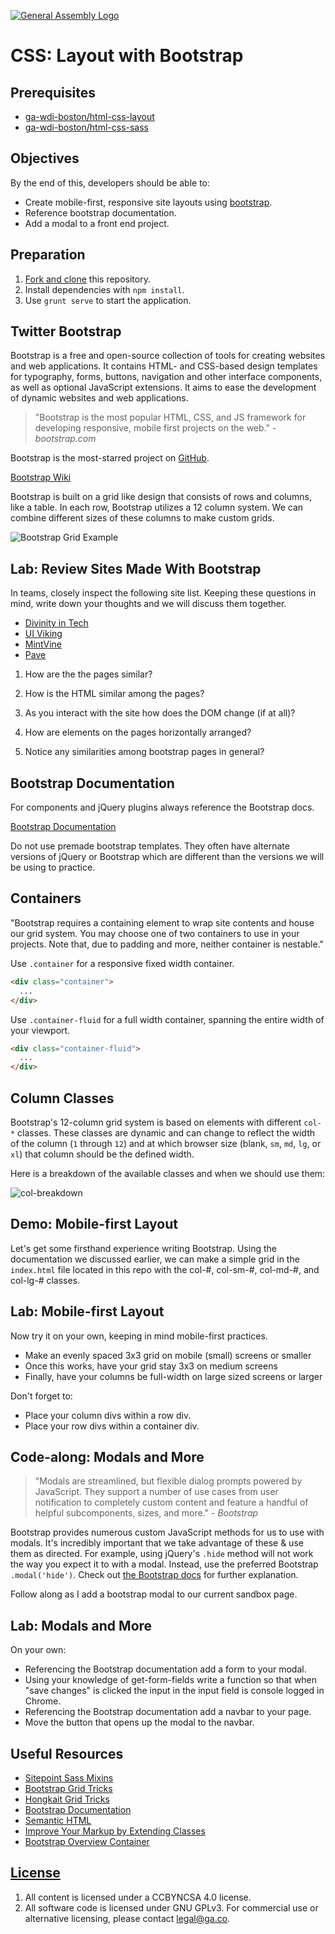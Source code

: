 [![General Assembly Logo](https://camo.githubusercontent.com/1a91b05b8f4d44b5bbfb83abac2b0996d8e26c92/687474703a2f2f692e696d6775722e636f6d2f6b6538555354712e706e67)](https://generalassemb.ly/education/web-development-immersive)

# CSS: Layout with Bootstrap

## Prerequisites

- [ga-wdi-boston/html-css-layout](https://git.generalassemb.ly/ga-wdi-boston/html-css-layout)
- [ga-wdi-boston/html-css-sass](https://git.generalassemb.ly/ga-wdi-boston/html-css-sass)

## Objectives

By the end of this, developers should be able to:

- Create mobile-first, responsive site layouts using
    [bootstrap](http://getbootstrap.com).
- Reference bootstrap documentation.
- Add a modal to a front end project.

## Preparation

1. [Fork and clone](https://git.generalassemb.ly/ga-wdi-boston/meta/wiki/ForkAndClone)
    this repository.
1. Install dependencies with `npm install`.
2. Use `grunt serve` to start the application.

## Twitter Bootstrap

Bootstrap is a free and open-source collection of tools for creating websites
and web applications. It contains HTML- and CSS-based design templates for
typography, forms, buttons, navigation and other interface components, as
well as optional JavaScript extensions. It aims to ease the development of
dynamic websites and web applications.

>"Bootstrap is the most popular HTML, CSS, and JS framework for developing
>responsive, mobile first projects on the web." _- bootstrap.com_

Bootstrap is the most-starred project on [GitHub](https://github.com/twbs/bootstrap).

[Bootstrap Wiki](https://en.wikipedia.org/wiki/Bootstrap_(front-end_framework))

Bootstrap is built on a grid like design that consists of rows and columns, like
a table. In each row, Bootstrap utilizes a 12 column system. We can combine
different sizes of these columns to make custom grids.

![Bootstrap Grid Example](https://media.git.generalassemb.ly/user/16103/files/96713700-03a5-11e9-8eb8-9323ad08acbf)

## Lab: Review Sites Made With Bootstrap

In teams, closely inspect the following site list. Keeping these questions in
mind, write down your thoughts and we will discuss them together.

- [Divinity in Tech](http://divinityintech.com/)
- [UI Viking](http://uiviking.com/)
- [MintVine](https://mintvine.com/)
- [Pave](http://pavingtheway.net/)

1. How are the the pages similar?

1. How is the HTML similar among the pages?

1. As you interact with the site how does the DOM change (if at all)?

1. How are elements on the pages horizontally arranged?

1. Notice any similarities among bootstrap pages in general?

## Bootstrap Documentation

For components and jQuery plugins always reference the Bootstrap docs.

 [Bootstrap Documentation](http://getbootstrap.com/)

Do not use premade bootstrap templates. They often have alternate versions of
jQuery or Bootstrap which are different than the versions we will be using to
practice.

## Containers

"Bootstrap requires a containing element to wrap site contents and house our
grid system. You may choose one of two containers to use in your projects. Note
that, due to padding and more, neither container is nestable."

Use `.container` for a responsive fixed width container.

```html
<div class="container">
  ...
</div>
```

Use `.container-fluid` for a full width container, spanning the entire width of
your viewport.

```html
<div class="container-fluid">
  ...
</div>
```

## Column Classes

Bootstrap's 12-column grid system is based on elements with different `col-*`
classes. These classes are dynamic and can change to reflect the width of the
column (`1` through `12`) and at which  browser size (blank, `sm`, `md`, `lg`,
or `xl`) that column should be the defined width.

Here is a breakdown of the available classes and when we should use them:

![col-breakdown](https://media.git.generalassemb.ly/user/16103/files/8e64c780-03a4-11e9-93ac-a2ad0c72c375)

## Demo: Mobile-first Layout

Let's get some firsthand experience writing Bootstrap. Using the
documentation we discussed earlier, we can make a simple grid in the `index.html`
file located in this repo with the col-#, col-sm-#, col-md-#, and col-lg-#
classes.

## Lab: Mobile-first Layout

Now try it on your own, keeping in mind mobile-first practices.

- Make an evenly spaced 3x3 grid on mobile (small) screens or smaller
- Once this works, have your grid stay 3x3 on medium screens
- Finally, have your columns be full-width on large sized screens or larger

Don't forget to:

- Place your column divs within a row div.
- Place your row divs within a container div.

## Code-along: Modals and More

>"Modals are streamlined, but flexible dialog prompts powered by JavaScript. They
>support a number of use cases from user notification to completely custom
>content and feature a handful of helpful subcomponents, sizes, and more."
>_- Bootstrap_

Bootstrap provides numerous custom JavaScript methods for us to use with modals.
It's incredibly important that we take advantage of these & use them as
directed. For example, using jQuery's `.hide` method will not work the way you
expect it to with a modal. Instead, use the preferred Bootstrap
`.modal('hide')`. Check out
[the Bootstrap docs](https://getbootstrap.com/docs/4.1/components/modal/#methods)
for further explanation.

Follow along as I add a bootstrap modal to our current sandbox page.

## Lab: Modals and More

On your own:

- Referencing the Bootstrap documentation add a form to your
    modal.
- Using your knowledge of get-form-fields write a function so that when "save changes"
    is clicked the input in the input field is console logged in Chrome.
- Referencing the Bootstrap documentation add a navbar to your page.
- Move the button that opens up the modal to the navbar.

## Useful Resources

- [Sitepoint Sass Mixins](http://www.sitepoint.com/5-useful-sass-mixins-bootstrap/)
- [Bootstrap Grid Tricks](http://willschenk.com/bootstrap-advanced-grid-tricks/)
- [Hongkait Grid Tricks](http://www.hongkiat.com/blog/bootstrap-and-sass/)
- [Bootstrap Documentation](http://getbootstrap.com/)
- [Semantic HTML](http://stackoverflow.com/a/24765186/402618/)
- [Improve Your Markup by Extending Classes](https://coderwall.com/p/wixovg/bootstrap-without-all-the-debt)
- [Bootstrap Overview Container](https://getbootstrap.com/docs/4.1/layout/overview/#containers)

## [License](LICENSE)

1. All content is licensed under a CC­BY­NC­SA 4.0 license.
1. All software code is licensed under GNU GPLv3. For commercial use or
    alternative licensing, please contact legal@ga.co.
